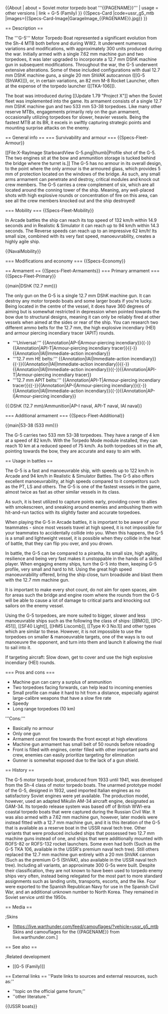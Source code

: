 {{About
| about = Soviet motor torpedo boat '''{{PAGENAME}}'''
| usage = other versions
| link = G-5 (Family)
}}
{{Specs-Card
|code=ussr_g5_mtb
|images={{Specs-Card-Image|GarageImage_{{PAGENAME}}.jpg}}
}}

== Description ==
<!-- ''In the first part of the description, cover the history of the ship's creation and military application. In the second part, tell the reader about using this ship in the game. Add a screenshot: if a beginner player has a hard time remembering vehicles by name, a picture will help them identify the ship in question.'' -->
The '''G-5''' Motor Torpedo Boat represented a significant evolution from the Sh-4 MTB both before and during WW2. It underwent numerous variations and modifications, with approximately 300 units produced during the war. Initially armed with a single 7.62 mm machine gun and two torpedoes, it was later upgraded to incorporate a 12.7 mm DShK machine gun in subsequent modifications. Throughout the war, the G-5 underwent extensive alterations. Some of these included configurations with dual 12.7 mm DShK machine guns, a single 20 mm ShVAK autocannon ([[G-5 (ShVAK)]]), or, in certain variations, an 82 mm M-8 Rocket Launcher, often at the expense of the torpedo launcher ([[TKA-106]]).

The boat was introduced during [[Update 1.79 "Project X"]] when the Soviet fleet was implemented into the game. Its armament consists of a single 12.7 mm DShK machine gun and two 533 mm 53-38 torpedoes. Like many other reserve MTBs, engagements primarily rely on the gun armament, occasionally utilizing torpedoes for slower, heavier vessels. Being the fastest MTB at its BR, it excels in swiftly capturing strategic points and mounting surprise attacks on the enemy.

== General info ==
=== Survivability and armour ===
{{Specs-Fleet-Armour}}
<!-- ''Talk about the vehicle's armour. Note the most well-defended and most vulnerable zones, e.g. the ammo magazine. Evaluate the composition of components and assemblies responsible for movement and manoeuvrability. Evaluate the survivability of the primary and secondary armaments separately. Don't forget to mention the size of the crew, which plays an important role in fleet mechanics. Save tips on preserving survivability for the "Usage in battles" section. If necessary, use a graphical template to show the most well-protected or most vulnerable points in the armour.'' -->

[[File:X-RayImage StarboardView G-5.png|thumb|Profile shot of the G-5. The two engines sit at the bow and ammunition storage is tucked behind the bridge where the turret is.]]
The G-5 has no armour in its overall design, to the point where the only armour is the armoured glass, which provides 5 mm of protection located on the windows of the bridge. As such, any small arms armament can penetrate and destroy, critical modules and knock out crew members. The G-5 carries a crew complement of six, which are all located around the conning tower of the ship. Meaning, any well-placed shots with high explosive rounds or concentration of fire on this area, can see all the crew members knocked out and the ship destroyed!

=== Mobility ===
{{Specs-Fleet-Mobility}}
<!-- ''Write about the ship's mobility. Evaluate its power and manoeuvrability, rudder rerouting speed, stopping speed at full tilt, with its maximum forward and reverse speed.'' -->
In Arcade battles the ship can reach its top speed of 132 km/h within 14.9 seconds and in Realistic & Simulator it can reach up to 94 km/h within 14.3 seconds.
The Reverse speeds can reach up to an impressive 62 km/h! Its small size, combined with its very fast speed, manoeuvrability, creates a highly agile ship.

{{NavalMobility}}

=== Modifications and economy ===
{{Specs-Economy}}

== Armament ==
{{Specs-Fleet-Armaments}}
=== Primary armament ===
{{Specs-Fleet-Primary}}
<!-- ''Provide information about the characteristics of the primary armament. Evaluate their efficacy in battle based on their reload speed, ballistics and the capacity of their shells. Add a link to the main article about the weapon: <code><nowiki>{{main|Weapon name (calibre)}}</nowiki></code>. Broadly describe the ammunition available for the primary armament, and provide recommendations on how to use it and which ammunition to choose.'' -->
{{main|DShK (12.7 mm)}}

The only gun on the G-5 is a single 12.7 mm DShK machine gun. It can destroy any motor torpedo boats and some larger boats if you're lucky. Being located in the centre of the vessel, it does have 360 degrees of aiming but is somewhat restricted in depression when pointed towards the bow due to structural designs, meaning it can only be reliably fired at other vessels when aimed at the sides or rear of the ship. You can research two different ammo belts for the 12.7 mm, the high explosive incendiary (HEI) and armour piercing incendiary tracer (APIT) rounds.

* '''Universal:''' {{Annotation|AP-I|Armour-piercing incendiary}}{{-}}{{Annotation|API-T|Armour-piercing incendiary tracer}}{{-}}{{Annotation|IAI|Immediate-action incendiary}}
* '''12.7 mm HE belts:''' {{Annotation|IAI|Immediate-action incendiary}}{{-}}{{Annotation|IAI|Immediate-action incendiary}}{{-}}{{Annotation|IAI|Immediate-action incendiary}}{{-}}{{Annotation|API-T|Armour-piercing incendiary tracer}}
* '''12.7 mm APIT belts:''' {{Annotation|API-T|Armour-piercing incendiary tracer}}{{-}}{{Annotation|AP-I|Armour-piercing incendiary}}{{-}}{{Annotation|IAI|Immediate-action incendiary}}{{-}}{{Annotation|AP-I|Armour-piercing incendiary}}

{{:DShK (12.7 mm)/Ammunition|AP-I naval, API-T naval, IAI naval}}

=== Additional armament ===
{{Specs-Fleet-Additional}}
<!-- ''Describe the available additional armaments of the ship: depth charges, mines, torpedoes. Talk about their positions, available ammunition and launch features such as dead zones of torpedoes. If there is no additional armament, remove this section.'' -->
{{main|53-38 (533 mm)}}

The G-5 carries two 533 mm 53-38 torpedoes. They have a range of 4 km at a speed of 82 km/h. With the Torpedo Mode module installed, they can reach 10 km at a reduced speed of 75 km/h. As both torpedoes sit in the aft, pointing towards the bow, they are accurate and easy to aim with.

== Usage in battles ==
<!-- ''Describe the technique of using this ship, the characteristics of her use in a team and tips on strategy. Abstain from writing an entire guide – don't try to provide a single point of view, but give the reader food for thought. Talk about the most dangerous opponents for this vehicle and provide recommendations on fighting them. If necessary, note the specifics of playing with this vehicle in various modes (AB, RB, SB).'' -->

The G-5 is a fast and manoeuvrable ship, with speeds up to 122 km/h in Arcade and 94 km/h in Realistic & Simulator Battles. The G-5 also offers excellent manoeuvrability, at high speeds compared to it competitors such as the PT, LS and others. The G-5 is one of the fastest vessels in the game, almost twice as fast as other similar vessels in its class.

As such, it is best utilized to capture points early, providing cover to allies with smokescreen, and sneaking around enemies and ambushing them with hit-and-run tactics with its slightly faster and accurate torpedoes.

When playing the G-5 in Arcade battles, it is important to be aware of your teammates - since most vessels travel at high speed, it is not impossible for your teammates to accidentally collide into you. When this happens, the G-5 is a small and lightweight vessel, it is possible when they collide in the heat of battle, that they can flip you over, and you drown.

In battle, the G-5 can be compared to a piranha, its small size, high agility, resilience and being very fast makes it unstoppable in the hands of a skilled player. When engaging enemy ships, turn the G-5 into them, keeping G-5 profile, very small and hard to hit. Using the great high speed manoeuvrability offered, bring the ship close, turn broadside and blast them with the 12.7 mm machine gun.

It is important to make every shot count, do not aim for open spaces, aim for areas such the bridge and engine room where the rounds from the G-5 will be able to cause a lot of damage to critical parts and knocking out sailors on the enemy vessel.

Using the G-5 torpedoes, are more suited to bigger, slower and less manoeuvrable ships such as the following the class of ships: [[BMO]], [[PC-451]], [[SF40 Light]], [[HMS Liscomb]], [[Type K-3 No.1]] and other types which are similar to these. However, it is not impossible to use the torpedoes on smaller & manoeuvrable targets, one of the ways is to out manoeuvre the opponent, and turn into them and launch it allowing the rival to sail into it.

If targeting aircraft: Slow down, get to cover and use the high explosive incendiary (HEI) rounds.

=== Pros and cons ===
<!-- ''Summarise and briefly evaluate the vehicle in terms of its characteristics and combat effectiveness. Mark its pros and cons in the bulleted list. Try not to use more than 6 points for each of the characteristics. Avoid using categorical definitions such as "bad", "good" and the like - use substitutions with softer forms such as "inadequate" and "effective".'' -->

* Machine gun can carry a surplus of ammunition
* Two torpedoes facing forwards, can help lead to incoming enemies
* Small profile can make it hard to hit from a distance, especially against large-calibre weapons that have a slow fire rate
* Speedy
* Long range torpedoes (10 km)

'''Cons:'''

* Basically no armour
* Only one gun
* Armament cannot fire towards the front except at high elevations
* Machine gun armament has small belt of 50 rounds before reloading
* Front is filled with engines, center filled with other important parts and crew, enemies can easily prioritize targeting for elimination
* Gunner is somewhat exposed due to the lack of a gun shield.

== History ==
<!-- ''Describe the history of the creation and combat usage of the ship in more detail than in the introduction. If the historical reference turns out to be too long, take it to a separate article, taking a link to the article about the ship and adding a block "/History" (example: <nowiki>https://wiki.warthunder.com/(Ship-name)/History</nowiki>) and add a link to it here using the <code>main</code> template. Be sure to reference text and sources by using <code><nowiki><ref></ref></nowiki></code>, as well as adding them at the end of the article with <code><nowiki><references /></nowiki></code>. This section may also include the ship's dev blog entry (if applicable) and the in-game encyclopedia description (under <code><nowiki>=== In-game description ===</nowiki></code>, also if applicable).'' -->

The G-5 motor torpedo boat, produced from 1933 until 1941, was developed from the Sh-4 class of motor torpedo boats. The unarmed prototype model of the G-5, designed in 1932, used imported Italian engines as no satisfactory Soviet engines were yet available. The production model, however, used an adapted Mikulin AM-34 aircraft engine, designated as GAM-34. Its torpedo release system was based off of British WWI-era coastal torpedo boats that were captured during the Russian Civil War. It was also armed with a 7.62 mm machine gun, however, later models were instead fitted with a 12.7 mm machine gun, and it is this iteration of the G-5 that is available as a reserve boat in the USSR naval tech tree. Other variants that were produced included ships that possessed two 12.7 mm machine guns instead of one, and ships that were additionally mounted with ROFS-82 or ROFS-132 rocket launchers. Some even had both (Such as the G-5 TKA 106, available in the USSR's premium naval tech tree). Still others replaced the 12.7 mm machine gun entirely with a 20 mm ShVAK cannon (Such as the premium G-5 (ShVAK), also available in the USSR naval tech tree). Including all variants, an approximate 300 G-5s were built. Despite their classification, they are not known to have been used to torpedo enemy ships very often, instead being relegated for the most part to more standard assignments such as landing units, transports, escorts, and the like. Four were exported to the Spanish Republican Navy for use in the Spanish Civil War, and an additional unknown number to North Korea. They remained in Soviet service until the 1950s.

== Media ==
<!-- ''Excellent additions to the article would be video guides, screenshots from the game, and photos.'' -->

;Skins

* [https://live.warthunder.com/feed/camouflages/?vehicle=ussr_g5_mtb Skins and camouflages for the {{PAGENAME}} from live.warthunder.com.]

== See also ==
<!-- ''Links to articles on the War Thunder Wiki that you think will be useful for the reader, for example:''
* ''reference to the series of the ship;''
* ''links to approximate analogues of other nations and research trees.'' -->

;Related development

* [[G-5 (Family)]]

== External links ==
''Paste links to sources and external resources, such as:''

* ''topic on the official game forum;''
* ''other literature.''

{{USSR boats}}